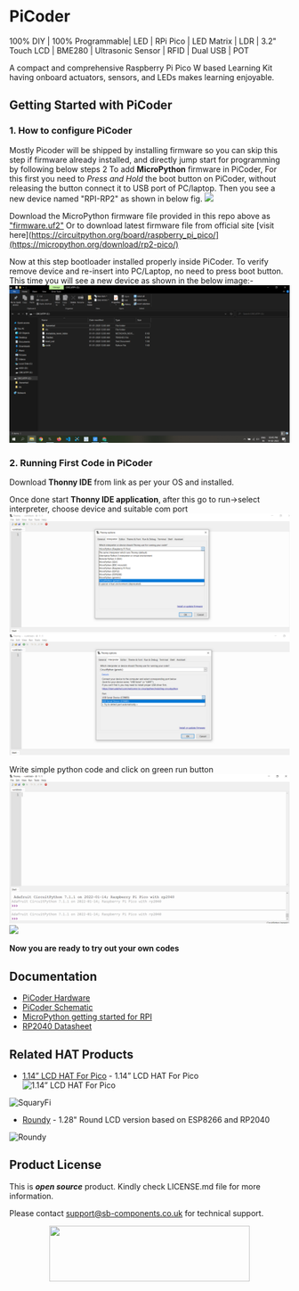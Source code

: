 # PiCoder
100% DIY | 100% Programmable| LED | RPi Pico | LED Matrix | LDR | 3.2" Touch LCD | BME280 | Ultrasonic Sensor | RFID | Dual USB | POT

A compact and comprehensive Raspberry Pi Pico W based Learning Kit having onboard actuators, sensors, and LEDs makes learning enjoyable.

## Getting Started with PiCoder  
### 1. How to configure PiCoder

Mostly Picoder will be shipped by installing firmware so you can skip this step if firmware already installed, and directly jump start for programming by following below steps 2
To add **MicroPython** firmware in PiCoder, For this first you need to *Press and Hold* the boot button on PiCoder, without releasing the button connect it to USB port of PC/laptop. 
Then you see a new device named "RPI-RP2" as shown in below fig.
<img src= "https://github.com/sbcshop/HackyPi-Software/blob/main/images/HackyPi_bootloader_install.gif" />

Download the MicroPython firmware file provided in this repo above as ["firmware.uf2"](https://github.com/sbcshop/HackyPi-Software/blob/main/firmware.uf2)
Or to download latest firmware file from official site [visit here](https://circuitpython.org/board/raspberry_pi_pico/](https://micropython.org/download/rp2-pico/)     
     
Now at this step bootloader installed properly inside PiCoder. To verify remove device and re-insert into PC/Laptop, no need to press boot button. 
This time you will see a new device as shown in the below image:-
     <img src= "https://github.com/sbcshop/RoundyPi/blob/main/images/img11.png" />


### 2. Running First Code in PiCoder
Download **Thonny IDE** from link as per your OS and installed.

Once done start **Thonny IDE application**, after this go to run->select interpreter, choose device and suitable com port
    <img src= "https://github.com/sbcshop/RoundyPi/blob/main/images/img18.png" />
    <img src= "https://github.com/sbcshop/RoundyPi/blob/main/images/img19.png" />
    
Write simple python code and click on green run button
    <img src= "https://github.com/sbcshop/RoundyPi/blob/main/images/img20.png" />
    <img src= "https://github.com/sbcshop/HackyPi-Software/blob/main/images/sample_hello_program.png" />

<b>Now you are ready to try out your own codes </b>

## Documentation

* [PiCoder Hardware](https://github.com/sbcshop/HackyPi-Hardware) 
* [PiCoder Schematic](https://github.com/sbcshop/HackyPi-Hardware/blob/main/Design%20Data/SCH.pdf) 
* [MicroPython getting started for RPI](https://docs.micropython.org/en/latest/rp2/quickref.html)
* [RP2040 Datasheet](https://github.com/sbcshop/HackyPi-Hardware/blob/main/Documents/rp2040-datasheet.pdf)


## Related HAT Products

* [1.14” LCD HAT For Pico](https://shop.sb-components.co.uk/products/1-14-lcd-hat-for-pico?_pos=5&_sid=0ff0414e3&_ss=r) - 1.14” LCD HAT For Pico
![1.14” LCD HAT For Pico](https://cdn.shopify.com/s/files/1/1217/2104/products/6_c64376c7-a257-43a3-bb5f-0a9471741a7d.png?v=1624017126&width=600)

 ![SquaryFi](https://cdn.shopify.com/s/files/1/1217/2104/products/2_12d19ffa-bcda-47bf-8ea9-bb76fc40aee3.png?v=1670307456&width=300)
 
 * [Roundy](https://shop.sb-components.co.uk/products/roundy?variant=39785171681363) - 1.28" Round LCD version based on ESP8266 and RP2040
 
 ![Roundy](https://cdn.shopify.com/s/files/1/1217/2104/products/roundypi.png?v=1650457581&width=300)

## Product License

This is ***open source*** product. Kindly check LICENSE.md file for more information.

Please contact support@sb-components.co.uk for technical support.
<p align="center">
  <img width="360" height="100" src="https://cdn.shopify.com/s/files/1/1217/2104/files/Logo_sb_component_3.png?v=1666086771&width=300">
</p>
